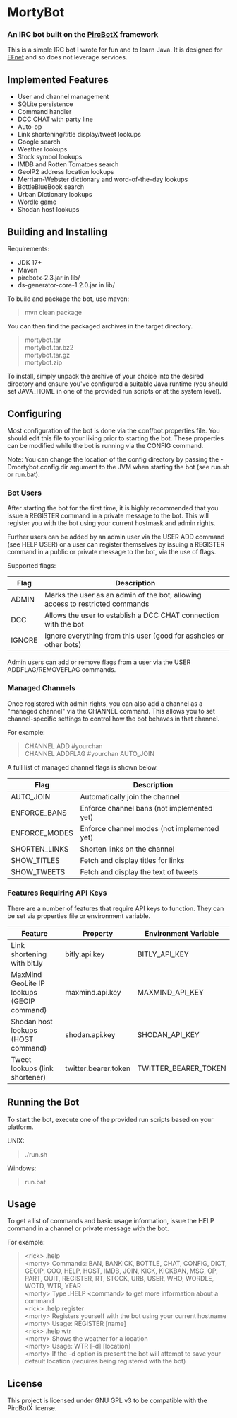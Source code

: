 # MortyBot

### An IRC bot built on the [PircBotX](https://github.com/pircbotx/pircbotx) framework

This is a simple IRC bot I wrote for fun and to learn Java. It is designed for [EFnet](http://www.efnet.org) and so does not leverage services.

## Implemented Features

* User and channel management
* SQLite persistence
* Command handler
* DCC CHAT with party line
* Auto-op
* Link shortening/title display/tweet lookups
* Google search
* Weather lookups
* Stock symbol lookups
* IMDB and Rotten Tomatoes search
* GeoIP2 address location lookups
* Merriam-Webster dictionary and word-of-the-day lookups
* BottleBlueBook search
* Urban Dictionary lookups
* Wordle game
* Shodan host lookups

## Building and Installing

Requirements:

* JDK 17+
* Maven
* pircbotx-2.3.jar in lib/
* ds-generator-core-1.2.0.jar in lib/

To build and package the bot, use maven:

> mvn clean package

You can then find the packaged archives in the target directory.

> mortybot.tar<br>
> mortybot.tar.bz2<br>
> mortybot.tar.gz<br>
> mortybot.zip<br>

To install, simply unpack the archive of your choice into the desired directory and ensure you've configured a suitable Java runtime (you should set JAVA_HOME in one of the provided run scripts or at the system level).

## Configuring

Most configuration of the bot is done via the conf/bot.properties file. You should edit this file to your liking prior to starting the bot. These properties can be modified while the bot is running via the CONFIG command.

Note: You can change the location of the config directory by passing the -Dmortybot.config.dir argument to the JVM when starting the bot (see run.sh or run.bat).

### Bot Users

After starting the bot for the first time, it is highly recommended that you issue a REGISTER command in a private message to the bot. This will register you with the bot using your current hostmask and admin rights.

Further users can be added by an admin user via the USER ADD command (see HELP USER) or a user can register themselves by issuing a REGISTER command in a public or private message to the bot, via the use of flags.

Supported flags:

| Flag   | Description                                                                       |
|--------|-----------------------------------------------------------------------------------|
| ADMIN  | Marks the user as an admin of the bot, allowing access to restricted commands     |
| DCC    | Allows the user to establish a DCC CHAT connection with the bot                   |
| IGNORE | Ignore everything from this user (good for assholes or other bots)                |

Admin users can add or remove flags from a user via the USER ADDFLAG/REMOVEFLAG commands.

### Managed Channels

Once registered with admin rights, you can also add a channel as a "managed channel" via the CHANNEL command. This allows you to set channel-specific settings to control how the bot behaves in that channel.

For example:

> CHANNEL ADD #yourchan<br/>
> CHANNEL ADDFLAG #yourchan AUTO_JOIN<br/>

A full list of managed channel flags is shown below.

| Flag          | Description                                 |
|---------------|---------------------------------------------|
| AUTO_JOIN     | Automatically join the channel              |
| ENFORCE_BANS  | Enforce channel bans (not implemented yet)  |
| ENFORCE_MODES | Enforce channel modes (not implemented yet) |
| SHORTEN_LINKS | Shorten links on the channel                |
| SHOW_TITLES   | Fetch and display titles for links          |
| SHOW_TWEETS   | Fetch and display the text of tweets        |

### Features Requiring API Keys

There are a number of features that require API keys to function. They can be set via properties file or environment variable.

| Feature                                    | Property             | Environment Variable |
|--------------------------------------------|----------------------|----------------------|
| Link shortening with bit.ly                | bitly.api.key        | BITLY_API_KEY        |
| MaxMind GeoLite IP lookups (GEOIP command) | maxmind.api.key      | MAXMIND_API_KEY      |
| Shodan host lookups (HOST command)         | shodan.api.key       | SHODAN_API_KEY       |
| Tweet lookups (link shortener)             | twitter.bearer.token | TWITTER_BEARER_TOKEN |

## Running the Bot

To start the bot, execute one of the provided run scripts based on your platform.

UNIX:

> ./run.sh

Windows:

> run.bat

## Usage

To get a list of commands and basic usage information, issue the HELP command in a channel or private message with the bot.

For example:

> &lt;rick&gt; .help<br/>
> &lt;morty&gt; Commands: BAN, BANKICK, BOTTLE, CHAT, CONFIG, DICT, GEOIP, GOO, HELP, HOST, IMDB, JOIN, KICK, KICKBAN, MSG, OP, PART, QUIT, REGISTER, RT, STOCK, URB, USER, WHO, WORDLE, WOTD, WTR, YEAR<br/>
> &lt;morty&gt; Type .HELP &lt;command&gt; to get more information about a command<br/>
> &lt;rick&gt; .help register<br/>
> &lt;morty&gt; Registers yourself with the bot using your current hostname<br/>
> &lt;morty&gt; Usage: REGISTER &#91;name&#93;<br/>
> &lt;rick&gt; .help wtr<br/>
> &lt;morty&gt; Shows the weather for a location<br/>
> &lt;morty&gt; Usage: WTR &#91;-d&#93; &#91;location&#93;<br/>
> &lt;morty&gt; If the -d option is present the bot will attempt to save your default location (requires being registered with the bot)

## License

This project is licensed under GNU GPL v3 to be compatible with the PircBotX license.
